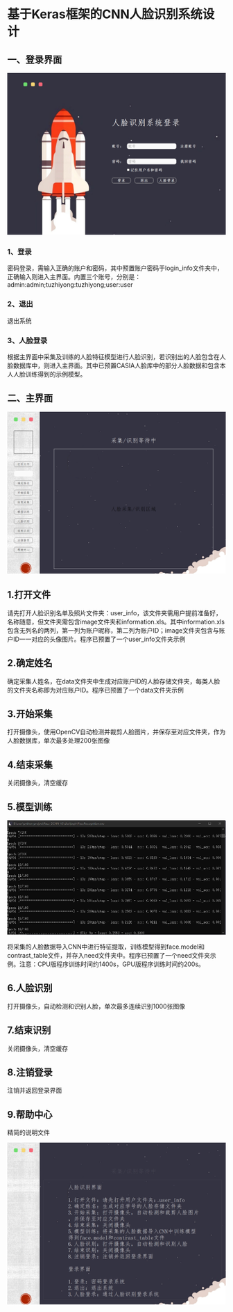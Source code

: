 # 基于Keras框架的CNN人脸识别系统设计

## 一、登录界面

![登录界面](./img/登录界面.png)

### 1、登录

密码登录，需输入正确的账户和密码，其中预置账户密码于login_info文件夹中，正确输入则进入主界面。内置三个账号，分别是：admin:admin;tuzhiyong:tuzhiyong;user:user

### 2、退出

退出系统

### 3、人脸登录

根据主界面中采集及训练的人脸特征模型进行人脸识别，若识别出的人脸包含在人脸数据库中，则进入主界面。其中已预置CASIA人脸库中的部分人脸数据和包含本人人脸训练得到的示例模型。

## 二、主界面

![主界面](./img/主界面.png)

## 1.打开文件

请先打开人脸识别名单及照片文件夹：user_info，该文件夹需用户提前准备好，名称随意，但文件夹需包含image文件夹和information.xls。其中information.xls包含无列名的两列，第一列为账户昵称，第二列为账户ID；image文件夹包含与账户ID一一对应的头像图片。程序已预置了一个user_info文件夹示例

## 2.确定姓名

确定采集人姓名，在data文件夹中生成对应账户ID的人脸存储文件夹，每类人脸的文件夹名称即为对应账户ID。程序已预置了一个data文件夹示例

## 3.开始采集

打开摄像头，使用OpenCV自动检测并裁剪人脸图片，并保存至对应文件夹，作为人脸数据库，单次最多处理200张图像

## 4.结束采集

关闭摄像头，清空缓存

## 5.模型训练

![模型训练界面](./img/模型训练界面.png)

将采集的人脸数据导入CNN中进行特征提取，训练模型得到face.model和contrast_table文件，并存入need文件夹中。程序已预置了一个need文件夹示例。注意：CPU版程序训练时间约1400s，GPU版程序训练时间约200s。

## 6.人脸识别

打开摄像头，自动检测和识别人脸，单次最多连续识别1000张图像

## 7.结束识别

关闭摄像头，清空缓存

## 8.注销登录

注销并返回登录界面

## 9.帮助中心

精简的说明文件

![帮助界面](./img/帮助界面.png)
